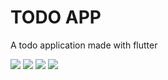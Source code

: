 # TODO APP

A todo application made with flutter

![](https://github.com/stitas/[flutter_todo]/preview_images/img1.jpg?raw=true)
![](https://github.com/stitas/[flutter_todo]/preview_images/img2.jpg?raw=true)
![](https://github.com/stitas/[flutter_todo]/preview_images/img3.jpg?raw=true)
![](https://github.com/stitas/[flutter_todo]/preview_images/img4.jpg?raw=true)
